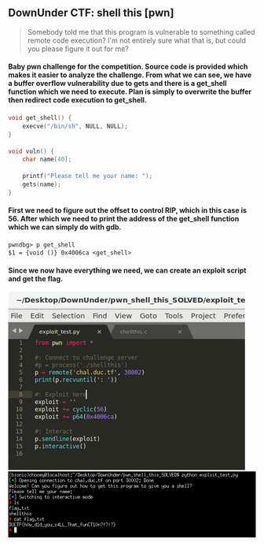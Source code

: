 ## DownUnder CTF: shell this [pwn]
> Somebody told me that this program is vulnerable to something called remote code execution?
I'm not entirely sure what that is, but could you please figure it out for me?

#### Baby pwn challenge for the competition. Source code is provided which makes it easier to analyze the challenge. From what we can see, we have a buffer overflow vulnerability due to gets and there is a get_shell function which we need to execute. Plan is simply to overwrite the buffer then redirect code execution to get_shell.
```c
void get_shell() {
    execve("/bin/sh", NULL, NULL);
}

void vuln() {
    char name[40];

    printf("Please tell me your name: ");
    gets(name);
}
```
#### First we need to figure out the offset to control RIP, which in this case is 56. After which we need to print the address of the get_shell function which we can simply do with gdb.
```
pwndbg> p get_shell
$1 = {void ()} 0x4006ca <get_shell>
```
#### Since we now have everything we need, we can create an exploit script and get the flag.
![](pyexploit_1.png)
![](shell_1.png)

